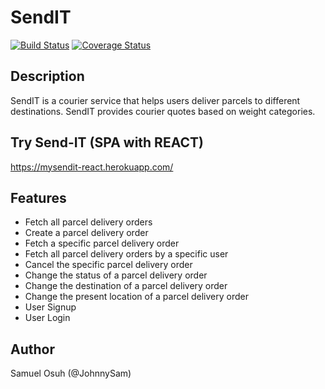 # SendIT
<!-- [![Maintainability](https://api.codeclimate.com/v1/badges/b698493ba5ddb3e171c5/maintainability)](https://codeclimate.com/github/jsamchineme/sendit-react/maintainability) -->
[![Build Status](https://travis-ci.org/jsamchineme/sendit-react.svg?branch=staging)](https://travis-ci.org/jsamchineme/sendit-react)
[![Coverage Status](https://coveralls.io/repos/github/jsamchineme/sendit-react/badge.svg?branch=develop)](https://coveralls.io/github/jsamchineme/sendit-react?branch=staging)

## Description
SendIT is a courier service that helps users deliver parcels to different destinations. SendIT provides courier quotes based on weight categories.


## Try Send-IT (SPA with REACT)
https://mysendit-react.herokuapp.com/

## Features
- Fetch all parcel delivery orders
- Create a parcel delivery order
- Fetch a specific parcel delivery order
- Fetch all parcel delivery orders by a specific user
- Cancel the specific parcel delivery order
- Change the status of a parcel delivery order
- Change the destination of a parcel delivery order
- Change the present location of a parcel delivery order
- User Signup
- User Login

## Author
Samuel Osuh (@JohnnySam)
